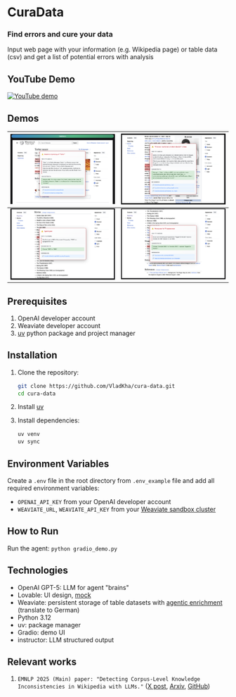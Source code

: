 # CuraData
### Find errors and cure your data

Input web page with your information (e.g. Wikipedia page)
or table data (csv) and get a list of potential errors with analysis

## YouTube Demo
[![YouTube demo](https://img.youtube.com/vi/93nSd0prUUE/maxresdefault.jpg)](https://www.youtube.com/watch?v=93nSd0prUUE)

## Demos
| ![](images/tartar_1.png)    | ![](images/bruce_lee_1.png) |
|-----------------------------|-----------------------------|
| ![](images/bruce_lee_2.png) | ![](images/bruce_lee_3.png) |

## Prerequisites
1. OpenAI developer account
2. Weaviate developer account
3. [uv](https://docs.astral.sh/uv/) python package and project manager

## Installation

1. Clone the repository:
   ```bash
   git clone https://github.com/VladKha/cura-data.git
   cd cura-data
   ```
2. Install [uv](https://docs.astral.sh/uv/getting-started/installation/)

3. Install dependencies:
   ```bash
   uv venv
   uv sync
   ```

## Environment Variables
Create a `.env` file in the root directory from `.env_example` file 
and add all required environment variables:
- `OPENAI_API_KEY` from your OpenAI developer account
- `WEAVIATE_URL`, `WEAVIATE_API_KEY` from your [Weaviate sandbox cluster](https://docs.weaviate.io/cloud/manage-clusters/create#sandbox-clusters)

## How to Run
Run the agent: `python gradio_demo.py`

## Technologies
- OpenAI GPT-5: LLM for agent "brains"
- Lovable: UI design, [mock](https://page-probe-project.lovable.app)
- Weaviate: persistent storage of table datasets with [agentic enrichment](https://docs.weaviate.io/agents/transformation/tutorial-enrich-dataset) (translate to German)
- Python 3.12
- uv: package manager
- Gradio: demo UI
- instructor: LLM structured output

## Relevant works
1. `EMNLP 2025 (Main) paper: "Detecting Corpus-Level Knowledge Inconsistencies in Wikipedia with LLMs."` ([X post](https://x.com/sina_semnani/status/1975994117579821345), [Arxiv](https://arxiv.org/abs/2509.23233), [GitHub](https://github.com/stanford-oval/inconsistency-detection))